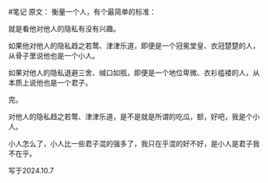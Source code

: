 #笔记 
原文：
衡量一个人，有个最简单的标准：

就是看他对他人的隐私有没有兴趣。

如果他对他人的隐私趋之若鹜、津津乐道，即便是一个冠冕堂皇、衣冠楚楚的人，从骨子里说他也是一个小人。

如果对他人的隐私退避三舍、缄口如瓶，即便是一个地位卑微、衣衫褴褛的人，从本质上说他也是一个君子。

完。

对他人的隐私趋之若鹜、津津乐道，是不是就是所谓的吃瓜，额，好吧，我是个小人。

小人怎么了，小人比一些君子混的强多了，我只在乎混的好不好，是小人是君子我不在乎。

写于2024.10.7
